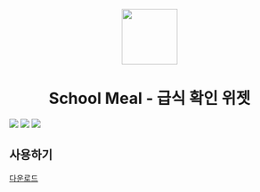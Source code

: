 <p align="center">
<img width="100" src="https://user-images.githubusercontent.com/56351656/94987911-a53dd380-05a4-11eb-9ec8-e5c74d436613.png">
</p>

<h1 align="center">School Meal - 급식 확인 위젯</h1>

<img src="https://user-images.githubusercontent.com/56351656/95033569-b1877500-06f9-11eb-802f-649792265078.png">
<img src="https://user-images.githubusercontent.com/56351656/95033564-af251b00-06f9-11eb-8125-4f4ca52a05d7.png">
<img src="https://user-images.githubusercontent.com/56351656/95033559-ab919400-06f9-11eb-9019-571e74aa00c2.png">

<br>

<h2>사용하기</h2>

[다운로드](http://meal.azurewebsites.net/publish/SchoolMeal.htm)
